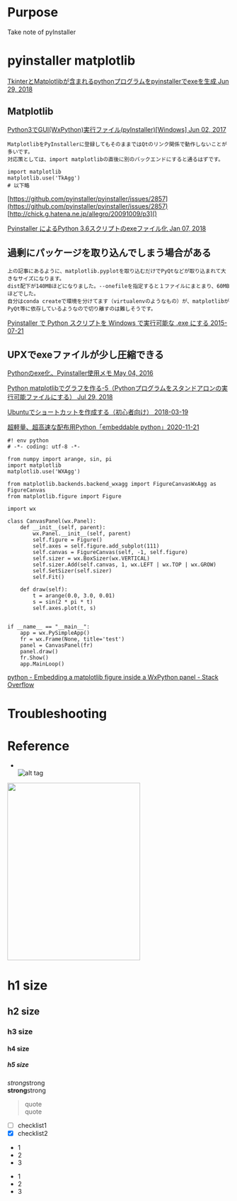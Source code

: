 


# Purpose
Take note of pyInstaller

# pyinstaller matplotlib 
[TkinterとMatplotlibが含まれるpythonプログラムをpyinstallerでexeを生成 Jun 29, 2018](https://qiita.com/john256/items/8865754569c8261e8425)

## Matplotlib
[Python3でGUI(WxPython)実行ファイル(pyInstaller)[Windows] Jun 02, 2017](https://qiita.com/mm_sys/items/a7690dface9727704143) 
```
MatplotlibをPyInstallerに登録してもそのままではQtのリンク関係で動作しないことが多いです。
対応策としては、import matplotlibの直後に別のバックエンドにすると通るはずです。
```

```
import matplotlib
matplotlib.use('TkAgg')
# 以下略
```
[https://github.com/pyinstaller/pyinstaller/issues/2857](https://github.com/pyinstaller/pyinstaller/issues/2857)
[http://chick.g.hatena.ne.jp/allegro/20091009/p3]()

[Pyinstaller によるPython 3.6スクリプトのexeファイル化  Jan 07, 2018](https://qiita.com/jun365/items/4020ee85056f3a21c11b) 

## 過剰にパッケージを取り込んでしまう場合がある
```
上の記事にあるように、matplotlib.pyplotを取り込むだけでPyQtなどが取り込まれて大きなサイズになります。
dist配下が140MBほどになりました。--onefileを指定すると１ファイルにまとまり、60MBほどでした。
自分はconda createで環境を分けてます（virtualenvのようなもの）が、matplotlibがPyQt等に依存しているようなので切り離すのは難しそうです。
```
[Pyinstaller で Python スクリプトを Windows で実行可能な .exe にする 2015-07-21](https://qiita.com/kounoike/items/128f3294362a229005d7#exe-%E3%81%AE%E4%BD%9C%E6%88%90)  

## UPXでexeファイルが少し圧縮できる
[Pythonのexe化、Pyinstaller使用メモ May 04, 2016](https://qiita.com/ymdymd/items/f9f5587f0f3128285e25) 

[Python matplotlibでグラフを作る-5（Pythonプログラムをスタンドアロンの実行可能ファイルにする） Jul 29, 2018](https://qiita.com/ty21ky/items/baec82726c492ca4fd5f)  

[Ubuntuでショートカットを作成する（初心者向け） 2018-03-19](https://qiita.com/ty21ky/items/c2357b6cf24fda49280e)  

[超軽量、超高速な配布用Python「embeddable python」2020-11-21](https://qiita.com/mm_sys/items/1fd3a50a930dac3db299) 


```
#! env python
# -*- coding: utf-8 -*-

from numpy import arange, sin, pi
import matplotlib
matplotlib.use('WXAgg')

from matplotlib.backends.backend_wxagg import FigureCanvasWxAgg as FigureCanvas
from matplotlib.figure import Figure

import wx

class CanvasPanel(wx.Panel):
    def __init__(self, parent):
        wx.Panel.__init__(self, parent)
        self.figure = Figure()
        self.axes = self.figure.add_subplot(111)
        self.canvas = FigureCanvas(self, -1, self.figure)
        self.sizer = wx.BoxSizer(wx.VERTICAL)
        self.sizer.Add(self.canvas, 1, wx.LEFT | wx.TOP | wx.GROW)
        self.SetSizer(self.sizer)
        self.Fit()

    def draw(self):
        t = arange(0.0, 3.0, 0.01)
        s = sin(2 * pi * t)
        self.axes.plot(t, s)


if __name__ == "__main__":
    app = wx.PySimpleApp()
    fr = wx.Frame(None, title='test')
    panel = CanvasPanel(fr)
    panel.draw()
    fr.Show()
    app.MainLoop()
```
[python - Embedding a matplotlib figure inside a WxPython panel - Stack Overflow](https://stackoverflow.com/questions/10737459/embedding-a-matplotlib-figure-inside-a-wxpython-panel) 

# Troubleshooting



# Reference


* []()  
![alt tag]()  
<img src=""  width="300" height="400">

# h1 size

## h2 size

### h3 size

#### h4 size

##### h5 size

*strong*strong  
**strong**strong  

> quote  
> quote

- [ ] checklist1
- [x] checklist2

* 1
* 2
* 3

- 1
- 2
- 3

